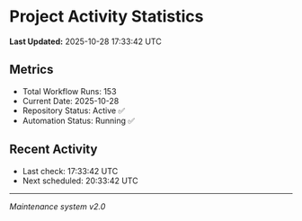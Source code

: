# Project Activity Statistics

**Last Updated:** 2025-10-28 17:33:42 UTC

## Metrics
- Total Workflow Runs: 153
- Current Date: 2025-10-28
- Repository Status: Active ✅
- Automation Status: Running ✅

## Recent Activity
- Last check: 17:33:42 UTC
- Next scheduled: 20:33:42 UTC

---
*Maintenance system v2.0*
